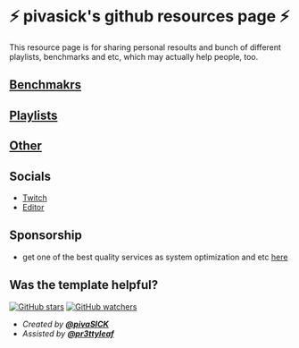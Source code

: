 # ⚡️ **pivasick's github resources page** ⚡️

This resource page is for sharing personal resoults and bunch of different playlists, benchmarks and etc, which may actually help people, too.

## [Benchmakrs](https://github.com/pivaSICK/resources/blob/main/benchmarks.md)

## [Playlists](https://github.com/pivaSICK/resources/blob/main/Playlists.md)

## [Other](https://github.com/pivaSICK/resources/blob/main/other.md)

## Socials
- [Twitch](https://twitch.tv/pivaSICK/)
- [Editor](https://twitch.tv/pr3ttyleaf)

## Sponsorship
- get one of the best quality services as system optimization and etc [here](https://discord.gg/P7tunKjzNC)

## Was the template helpful?

[![GitHub stars](https://img.shields.io/github/stars/pivaSICK/project-template.svg?style=social)](https://github.com/pivaSICK/resources/stargazers)
[![GitHub watchers](https://img.shields.io/github/watchers/Josee9988/project-template.svg?style=social)](https://github.com/pivaSICK/resources/watchers)

* _Created by **[@pivaSICK](https://github.com/pivaSICK)**_
* _Assisted by **[@pr3ttyleaf](https://twitch.tv/pr3ttyleaf)**_
